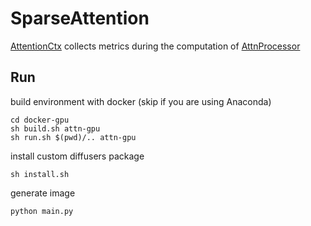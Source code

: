 # SparseAttention

[AttentionCtx](https://github.com/krosac/SparseAttention/blob/master/diffusers/src/diffusers/models/attention_ctx.py) collects metrics during the computation of [AttnProcessor](https://github.com/krosac/SparseAttention/blob/master/diffusers/src/diffusers/models/attention_processor.py#L542)


## Run
build environment with docker (skip if you are using Anaconda)
```
cd docker-gpu
sh build.sh attn-gpu
sh run.sh $(pwd)/.. attn-gpu
```
install custom diffusers package
```
sh install.sh
```
generate image
```
python main.py
```
